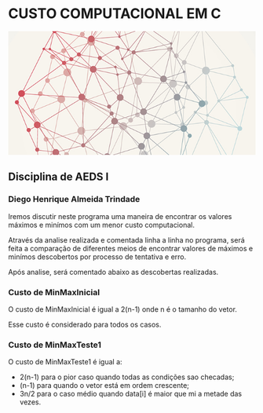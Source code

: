 # CUSTO COMPUTACIONAL EM C
![Custo Computacional](algorithms.jpg)
## Disciplina de AEDS I
### Diego Henrique Almeida Trindade

Iremos discutir neste programa uma maneira de encontrar os valores máximos e minímos com um menor custo computacional.

Através da analise realizada e comentada linha a linha no programa, será feita a comparação de diferentes meios de encontrar valores de máximos e minímos descobertos por processo de tentativa e erro.

Após analise, será comentado abaixo as descobertas realizadas.

### Custo de MinMaxInicial

O custo de MinMaxInicial é igual a 2(n-1) onde n é o tamanho do vetor.

Esse custo é considerado para todos os casos.

### Custo de MinMaxTeste1

O custo de MinMaxTeste1 é igual a:
- 2(n-1) para o pior caso quando todas as condições sao checadas;
- (n-1) para quando o vetor está em ordem crescente;
- 3n/2 para o caso médio quando data[i] é maior que mi a metade das vezes.
